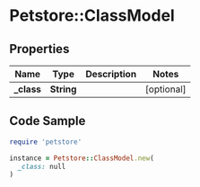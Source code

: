 # Petstore::ClassModel

## Properties

| Name | Type | Description | Notes |
| ---- | ---- | ----------- | ----- |
| **_class** | **String** |  | [optional] |

## Code Sample

```ruby
require 'petstore'

instance = Petstore::ClassModel.new(
  _class: null
)
```

